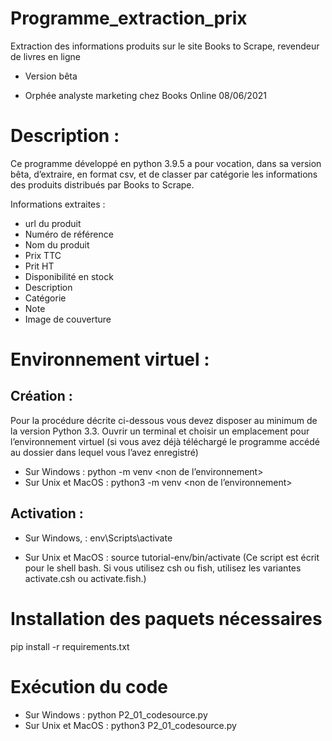 # Programme_extraction_prix
Extraction des informations produits sur le site Books to Scrape, revendeur de livres en ligne
- Version bêta

* Orphée analyste marketing chez Books Online 08/06/2021

 # Description :
Ce programme développé en python 3.9.5 a pour vocation, dans sa version bêta, d’extraire, en format csv, 
et de classer par catégorie les informations des produits distribués par Books to Scrape.

Informations extraites :
-	url du produit
-	Numéro de référence
-	Nom du produit
-	Prix TTC
-	Prit HT
-	Disponibilité en stock
-	Description
-	Catégorie
-	Note
-	Image de couverture

# Environnement virtuel : 

## Création :
Pour la procédure décrite ci-dessous vous devez disposer au minimum de la version Python 3.3.
Ouvrir un terminal et choisir un emplacement pour l’environnement virtuel
(si vous avez déjà téléchargé le programme accédé au dossier dans lequel vous l’avez enregistré)

- Sur Windows :
python -m venv <non de l’environnement>
- Sur Unix et MacOS :
python3 -m venv <non de l’environnement>     

## Activation :
- Sur Windows, :
env\Scripts\activate

- Sur Unix et MacOS  :
source tutorial-env/bin/activate
(Ce script est écrit pour le shell bash. Si vous utilisez csh ou fish, utilisez les variantes activate.csh ou activate.fish.)

# Installation des paquets nécessaires

pip install -r requirements.txt
  
# Exécution du code

- Sur Windows :
python  P2_01_codesource.py
- Sur Unix et MacOS :
python3  P2_01_codesource.py

